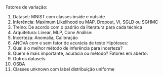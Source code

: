 Fatores de variação:
1) Dataset: MNIST com classes inside e outside
2) Inferência: Maximum Likelihood ou MAP, Dropout, VI, SGLD ou SGHMC
3) Treino: De acordo com o padrão da literatura para cada técnica
4) Arquitetura: Linear, MLP, Conv
Análise:
1) Incerteza: Anomalia, Calibração
2) ANOVA com e sem fator de acurácia de teste
Hipóteses:
1) Qual é o melhor método de inferência para incerteza?
2) Quem é mais importante, acurácia ou método?
Fatores em aberto:
1) Outros datasets
2) OSBA
3) Classes unknown com label distribuição uniforme
